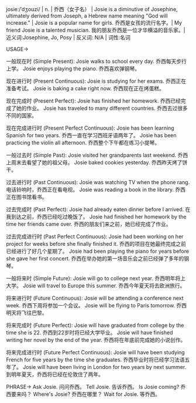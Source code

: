 josie:/ˈdʒoʊzi/ | n. | 乔西（女子名） | Josie is a diminutive of Josephine, ultimately derived from Joseph, a Hebrew name meaning "God will increase." | Josie is a popular name for girls. 乔西是女孩的流行名字。| My friend Josie is a talented musician. 我的朋友乔西是一位才华横溢的音乐家。| 近义词:Josephine, Jo, Posy | 反义词: N/A | 词性:名词


USAGE->

一般现在时 (Simple Present):
Josie walks to school every day. 乔西每天步行上学。
Josie enjoys playing the piano. 乔西喜欢弹钢琴。

现在进行时 (Present Continuous):
Josie is studying for her exams. 乔西正在准备考试。
Josie is baking a cake right now. 乔西现在正在烤蛋糕。

现在完成时 (Present Perfect):
Josie has finished her homework. 乔西已经完成了她的作业。
Josie has traveled to many different countries. 乔西去过很多不同的国家。

现在完成进行时 (Present Perfect Continuous):
Josie has been learning Spanish for two years. 乔西一直在学习西班牙语两年了。
Josie has been practicing the violin all afternoon. 乔西整个下午都在练习小提琴。

一般过去时 (Simple Past):
Josie visited her grandparents last weekend. 乔西上周末去看望了她的祖父母。
Josie baked cookies yesterday. 乔西昨天烤了饼干。

过去进行时 (Past Continuous):
Josie was watching TV when the phone rang. 电话铃响时，乔西正在看电视。
Josie was reading a book in the library. 乔西正在图书馆看书。

过去完成时 (Past Perfect):
Josie had already eaten dinner before I arrived. 在我到达之前，乔西已经吃过晚饭了。
Josie had finished her homework by the time her friends came over. 乔西的朋友们来之前，她已经完成了作业。

过去完成进行时 (Past Perfect Continuous):
Josie had been working on her project for weeks before she finally finished it. 乔西的项目在她最终完成之前已经进行了好几个星期了。
Josie had been playing the piano for years before she gave her first concert.  乔西在举办她的第一场音乐会之前已经弹了多年的钢琴。

一般将来时 (Simple Future):
Josie will go to college next year. 乔西明年将上大学。
Josie will travel to Europe this summer. 乔西今年夏天将去欧洲旅行。

将来进行时 (Future Continuous):
Josie will be attending a conference next week. 乔西下周将参加一个会议。
Josie will be flying to Paris tomorrow. 乔西明天将飞往巴黎。


将来完成时 (Future Perfect):
Josie will have graduated from college by the time she is 22. 乔西到22岁时将已经大学毕业。
Josie will have finished writing her novel by the end of the year.  乔西将在年底前完成她的小说创作。

将来完成进行时 (Future Perfect Continuous):
Josie will have been studying French for five years by the time she graduates. 乔西毕业时将已经学习法语五年了。
Josie will have been living in London for two years by next summer. 到明年夏天，乔西将已经在伦敦住了两年。

PHRASE->
Ask Josie.  问问乔西。
Tell Josie.  告诉乔西。
Is Josie coming? 乔西要来吗？
Where's Josie? 乔西在哪里？
Wait for Josie. 等乔西。

